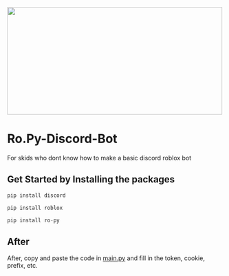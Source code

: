 <img src="https://media.discordapp.net/attachments/929485367768404109/940322659693121546/Image.gif" width="500" height="250">

# Ro.Py-Discord-Bot
For skids who dont know how to make a basic discord roblox bot



## Get Started by Installing the packages

```py
pip install discord
```

```py
pip install roblox
```

```py
pip install ro-py
```

## After

After, copy and paste the code in <a href="https://github.com/ykfear/Ro.Py-Discord-Bot/blob/main/main.py">main.py</a> and fill in the token, cookie, prefix, etc.
